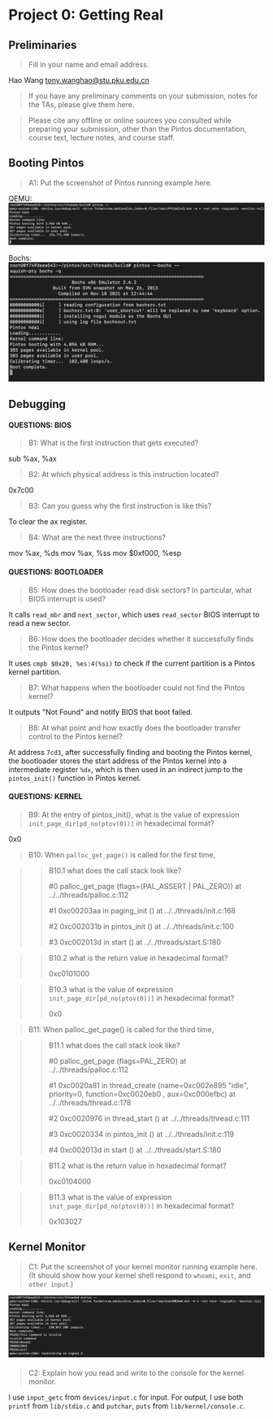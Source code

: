 # Project 0: Getting Real

## Preliminaries

>Fill in your name and email address.

Hao Wang <tony.wanghao@stu.pku.edu.cn>

>If you have any preliminary comments on your submission, notes for the TAs, please give them here.



>Please cite any offline or online sources you consulted while preparing your submission, other than the Pintos documentation, course text, lecture notes, and course staff.



## Booting Pintos

>A1: Put the screenshot of Pintos running example here.

QEMU: 
![QEMU](qemu.png)

Bochs:
![Bochs](bochs.png)

## Debugging

#### QUESTIONS: BIOS 

>B1: What is the first instruction that gets executed?

sub %ax, %ax 

>B2: At which physical address is this instruction located?

0x7c00

>B3: Can you guess why the first instruction is like this?

To clear the ax register.

>B4: What are the next three instructions?

mov %ax, %ds
mov %ax, %ss
mov $0xf000, %esp

#### QUESTIONS: BOOTLOADER

>B5: How does the bootloader read disk sectors? In particular, what BIOS interrupt is used?

It calls `read_mbr` and `next_sector`, which uses `read_sector` BIOS interrupt to read a new sector.

>B6: How does the bootloader decides whether it successfully finds the Pintos kernel?

It uses `cmpb $0x20, %es:4(%si)` to check if the current partition is a Pintos kernel partition.

>B7: What happens when the bootloader could not find the Pintos kernel?

It outputs "Not Found" and notify BIOS that boot failed.

>B8: At what point and how exactly does the bootloader transfer control to the Pintos kernel?

At address `7cd3`, after successfully finding and booting the Pintos kernel, the bootloader stores the start address of the Pintos kernel into a intermediate register `%dx`, which is then used in an indirect jump to the `pintos_init()` function in Pintos kernel.

#### QUESTIONS: KERNEL

>B9: At the entry of pintos_init(), what is the value of expression `init_page_dir[pd_no(ptov(0))]` in hexadecimal format?

0x0

>B10: When `palloc_get_page()` is called for the first time,

>> B10.1 what does the call stack look like?
>> 
>> #0  palloc_get_page (flags=(PAL_ASSERT | PAL_ZERO)) at ../../threads/palloc.c:112
>>
>> #1  0xc00203aa in paging_init () at ../../threads/init.c:168
>>
>> #2  0xc002031b in pintos_init () at ../../threads/init.c:100
>>
>> #3  0xc002013d in start () at ../../threads/start.S:180

>> B10.2 what is the return value in hexadecimal format?
>>
>> 0xc0101000

>> B10.3 what is the value of expression `init_page_dir[pd_no(ptov(0))]` in hexadecimal format?
>>
>> 0x0



>B11: When palloc_get_page() is called for the third time,

>> B11.1 what does the call stack look like?
>>
>> #0  palloc_get_page (flags=PAL_ZERO) at ../../threads/palloc.c:112
>>
>> #1  0xc0020a81 in thread_create (name=0xc002e895 "idle", priority=0, function=0xc0020eb0 <idle>, aux=0xc000efbc) at ../../threads/thread.c:178
>>
>> #2  0xc0020976 in thread_start () at ../../threads/thread.c:111
>>
>> #3  0xc0020334 in pintos_init () at ../../threads/init.c:119
>>
>> #4  0xc002013d in start () at ../../threads/start.S:180 

>> B11.2 what is the return value in hexadecimal format?
>>
>> 0xc0104000 

>> B11.3 what is the value of expression `init_page_dir[pd_no(ptov(0))]` in hexadecimal format?
>>
>> 0x103027



## Kernel Monitor

>C1: Put the screenshot of your kernel monitor running example here. (It should show how your kernel shell respond to `whoami`, `exit`, and `other input`.)

![myshell](myshell.png)

#### 

>C2: Explain how you read and write to the console for the kernel monitor.

I use `input_getc` from `devices/input.c` for input. For output, I use both `printf` from `lib/stdio.c` and `putchar`, `puts` from `lib/kernel/console.c`.
